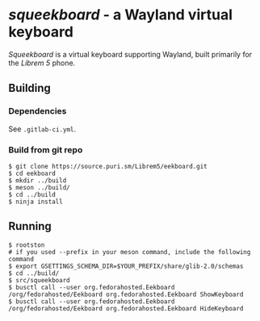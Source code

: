 *squeekboard* - a Wayland virtual keyboard
========================================

*Squeekboard* is a virtual keyboard supporting Wayland, built primarily for the *Librem 5* phone.

Building
--------

### Dependencies

See `.gitlab-ci.yml`.

### Build from git repo

```
$ git clone https://source.puri.sm/Librem5/eekboard.git
$ cd eekboard
$ mkdir ../build
$ meson ../build/
$ cd ../build
$ ninja install
```

Running
-------

```
$ rootston
# if you used --prefix in your meson command, include the following command
$ export GSETTINGS_SCHEMA_DIR=$YOUR_PREFIX/share/glib-2.0/schemas
$ cd ../build/
$ src/squeekboard
$ busctl call --user org.fedorahosted.Eekboard /org/fedorahosted/Eekboard org.fedorahosted.Eekboard ShowKeyboard
$ busctl call --user org.fedorahosted.Eekboard /org/fedorahosted/Eekboard org.fedorahosted.Eekboard HideKeyboard
```
